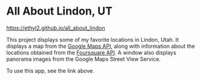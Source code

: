 # All About Lindon, UT

https://ethyl2.github.io/all_about_lindon

This project displays some of my favorite locations in Lindon, Utah.
It displays a map from the [Google Maps API](https://developers.google.com/maps/),
 along with information about the locations obtained from
 the [Foursquare API](https://developer.foursquare.com/).
A window also displays panorama images from the Google Maps Street View Service.

To use this app, see the link above.
